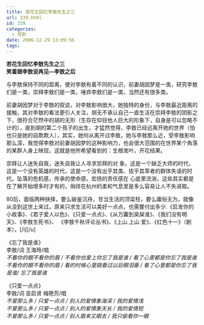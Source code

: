 ```yaml
---
title: 若花生回忆李敖先生之三
url: 339.html
id: 339
categories:
  - 写到
date: 2006-12-29 13:09:56
tags:
---
```


**若花生回忆李敖先生之三  
笑着跟李敖说再见—李敖之后**

  
与李敖保持不同的距离，便对李敖有着不同的认识，前妻胡因梦是一类，研究李敖们是一类，崇拜李敖们是一类，唾弃李敖们是一类，当然还有很多类。  
  
前妻胡因梦对于李敖的叙说，对李敖影响很大，她独特的身份，与李敖最近距离的接触，其对李敖的看法更引人关注，胡无不承认自己一直生活在崇拜李敖的阴影之 下，很符合茫然中的胡的无形（生存在仰目他人巨大的形象下，自身是可以忽略不计的），直到胡的第二个孩子的出生，才猛然觉得，李敖已经远离开她的世界（怕 也只是她的自欺欺人），其实，她何从离开过李敖，她与李敖那么近，受李敖影响那么深，我觉得李敖对前妻胡因梦的这种影响力，也会很大范围的在世界某个角落 的某群人身上映现，这就是他所希望看到的：生根发叶，开花结果。  
  
崇拜让人迷失自我，迷失自我让人寻求崇拜的对 象。这是一个缺乏大师的时代，这是一个没有英雄的时代，这是一个没有出乎其类、拔乎其萃者的群体失语的时代，坠落的危机感，传承的使命感，宏扬的责任感在 心底里流淌，这些其实都是在了解开始增多时才有的，徜徉在杭州的柔和气息里是多么容易让人不失进取。  
  
80后，面临两种抉择，要么破釜沉舟，甘当生活的顶梁柱，要么庸俗无为，就像从没到这世上来过。原来只求生活可以美好一点点，也需要付出多少.《启发你的小故事》、《君子爱人以色》、《只爱一点点》、《从万囊到臭屎淮》、《我们没有明天》、《李敖生死书》、 《李敖千秋评论丛书》、《上山 上山 爱》、《红色十一》（剧本）。\[/i\]\[/u\]  
  
《忘了我是谁》  
李敖/词 王海玲/唱  
_不看你的眼不看你的眉 / 不看你也爱上你忘了我是谁 / 看了心里都是你忘了我是谁  
不看你的眼不看你的眉 / 看的时候心里跳看过以后眼泪垂 / 看了心里都是你忘了我是谁/ 忘了我是谁_  
  
《只爱一点点》  
李敖/词 巫启贤 梅艳芳/唱  
_不爱那么多 / 只爱一点点 / 别人的爱情象海深 / 我的爱情浅  
不爱那么多 / 只爱一点点 / 别人的爱情象天长 / 我的爱情短  
不爱那么多 / 只爱一点点 / 别人眉来又眼去 / 我只偷看你一眼_